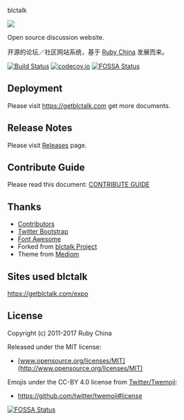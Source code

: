blctalk

![](https://getblctalk.com/images/text-logo.svg)

Open source discussion website.

开源的论坛／社区网站系统，基于 [Ruby China](https://ruby-china.org) 发展而来。

[![Build Status](https://travis-ci.org/ruby-china/blctalk.svg?branch=master)](https://travis-ci.org/ruby-china/blctalk) [![codecov.io](https://codecov.io/github/ruby-china/blctalk/coverage.svg?branch=master)](https://codecov.io/github/ruby-china/blctalk?branch=master)
[![FOSSA Status](https://app.fossa.io/api/projects/git%2Bgithub.com%2Fruby-china%2Fblctalk.svg?type=shield)](https://app.fossa.io/projects/git%2Bgithub.com%2Fruby-china%2Fblctalk?ref=badge_shield)

## Deployment

Please visit https://getblctalk.com get more documents.

## Release Notes

Please visit [Releases](https://github.com/ruby-china/blctalk/releases) page.

## Contribute Guide

Please read this document: [CONTRIBUTE GUIDE](https://github.com/ruby-china/blctalk/blob/master/CONTRIBUTE.md)

## Thanks

* [Contributors](https://github.com/ruby-china/blctalk/contributors)
* [Twitter Bootstrap](https://twitter.github.com/bootstrap)
* [Font Awesome](http://fortawesome.github.io/Font-Awesome/icons/)
* Forked from [blctalk Project](https://github.com/huacnlee/blctalk)
* Theme from [Mediom](https://github.com/huacnlee/mediom)

## Sites used blctalk

https://getblctalk.com/expo

## License

Copyright (c) 2011-2017 Ruby China

Released under the MIT license:

* [www.opensource.org/licenses/MIT](http://www.opensource.org/licenses/MIT)

Emojis under the CC-BY 4.0 license from [Twitter/Twemoji][twemoji]:

* https://github.com/twitter/twemoji#license

[twemoji]: https://github.com/twitter/twemoji


[![FOSSA Status](https://app.fossa.io/api/projects/git%2Bgithub.com%2Fruby-china%2Fblctalk.svg?type=large)](https://app.fossa.io/projects/git%2Bgithub.com%2Fruby-china%2Fblctalk?ref=badge_large)
